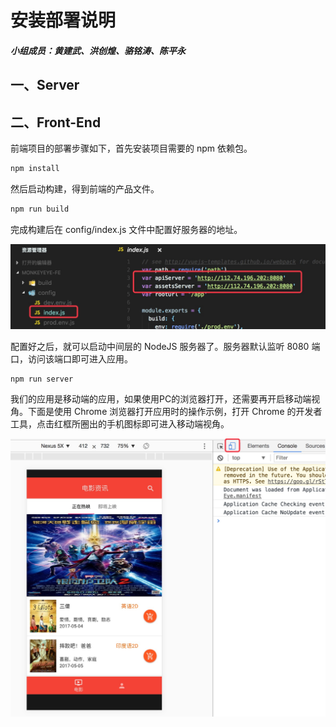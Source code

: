 # 安装部署说明
##### 小组成员：黄建武、洪创煌、骆铭涛、陈平永

## 一、Server

## 二、Front-End
前端项目的部署步骤如下，首先安装项目需要的 npm 依赖包。
```bash
npm install
```

然后启动构建，得到前端的产品文件。
```bash
npm run build
```

完成构建后在 config/index.js 文件中配置好服务器的地址。

![fe-config-server](images/fe-config-server.png)

配置好之后，就可以启动中间层的 NodeJS 服务器了。服务器默认监听 8080 端口，访问该端口即可进入应用。
```bash
npm run server
```

我们的应用是移动端的应用，如果使用PC的浏览器打开，还需要再开启移动端视角。下面是使用 Chrome 浏览器打开应用时的操作示例，打开 Chrome 的开发者工具，点击红框所圈出的手机图标即可进入移动端视角。

![fe-mobile-view](images/fe-mobile-view.png)
